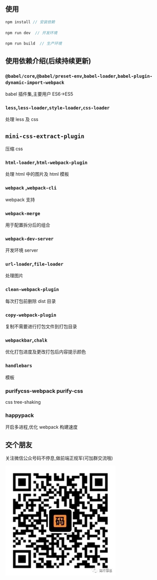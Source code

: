 ## 使用

```js
npm install // 安装依赖

npm run dev  // 开发环境

npm run build  // 生产环境

```

## 使用依赖介绍(后续持续更新)

### `@babel/core`,`@babel/preset-env`,`babel-loader`,`babel-plugin-dynamic-import-webpack`

babel 插件集,主要用户 ES6->ES5

### `less`,`less-loader`,`style-loader`,`css-loader`

处理 less 及 css

## `mini-css-extract-plugin`

压缩 css

### `html-loader`,`html-webpack-plugin`

处理 html 中的图片及 html 模板

### `webpack` ,`webpack-cli`

webpack 支持

### `webpack-merge`

用于配置拆分后的组合

### `webpack-dev-server`

开发环境 server

### `url-loader`,`file-loader`

处理图片

### `clean-webpack-plugin`

每次打包前删除 dist 目录

### `copy-webpack-plugin`

复制不需要进行打包文件到打包目录

### `webpackbar`,`chalk`

优化打包进度及更改打包后内容提示颜色

### `handlebars`

模板

### purifycss-webpack purify-css

css tree-shaking

### happypack

开启多进程,优化 webpack 构建速度

## 交个朋友

关注微信公众号码不停息,做前端正规军(可加群交流哦)

![公众号码不停息](https://github.com/lyh0371/lyh-pages/blob/master/mbtx.jpg)
